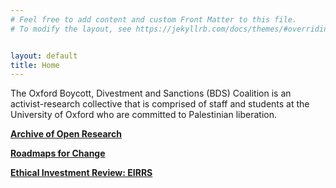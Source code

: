 ```yaml
---
# Feel free to add content and custom Front Matter to this file.
# To modify the layout, see https://jekyllrb.com/docs/themes/#overriding-theme-defaults


layout: default
title: Home
---
```


The Oxford Boycott, Divestment and Sanctions (BDS) Coalition is an activist-research collective that is comprised of staff and students at the University of Oxford who are committed to Palestinian liberation.

**[Archive of Open Research](./open_research.md)**

**[Roadmaps for Change](./roadmaps.md)**

**[Ethical Investment Review: EIRRS](./ethical_investments.md)**

<!--- **[Staff BDS Pledge](./bds_pledge.md)**-->


<!--- 
-->
